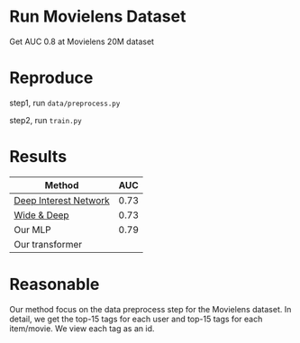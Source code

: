 # Run Movielens Dataset
Get AUC 0.8 at Movielens 20M dataset

# Reproduce
step1, run `data/preprocess.py`

step2, run `train.py`

# Results

| **Method**   | **AUC** |  
| ----------- | ----------- | 
| [Deep Interest Network](https://paperswithcode.com/paper/deep-interest-network-for-click-through-rate)    | 0.73           | 
| [Wide & Deep](https://paperswithcode.com/paper/wide-deep-learning-for-recommender-systems)|  0.73 |
| Our MLP    | 0.79           | 
| Our transformer |                      | 

# Reasonable

Our method focus on the data preprocess step for the Movielens dataset. In detail, we get the top-15 tags for each user and top-15 tags for each item/movie. We view each tag as an id.
